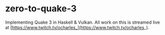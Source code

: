 # zero-to-quake-3

Implementing Quake 3 in Haskell & Vulkan. All work on this is streamed live at [https://www.twitch.tv/ocharles_](https://www.twitch.tv/ocharles_).
